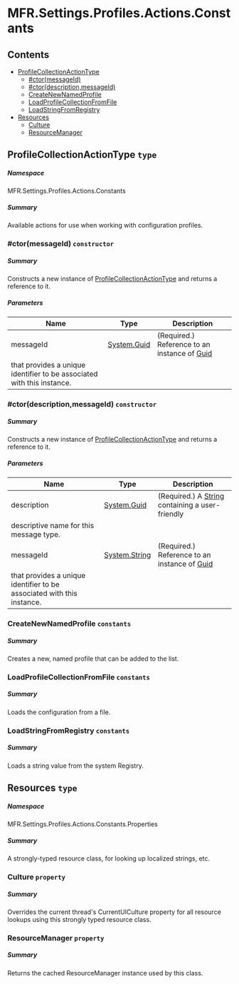 <a name='assembly'></a>
# MFR.Settings.Profiles.Actions.Constants

## Contents

- [ProfileCollectionActionType](#T-MFR-Settings-Profiles-Actions-Constants-ProfileCollectionActionType 'MFR.Settings.Profiles.Actions.Constants.ProfileCollectionActionType')
  - [#ctor(messageId)](#M-MFR-Settings-Profiles-Actions-Constants-ProfileCollectionActionType-#ctor-System-Guid- 'MFR.Settings.Profiles.Actions.Constants.ProfileCollectionActionType.#ctor(System.Guid)')
  - [#ctor(description,messageId)](#M-MFR-Settings-Profiles-Actions-Constants-ProfileCollectionActionType-#ctor-System-Guid,System-String- 'MFR.Settings.Profiles.Actions.Constants.ProfileCollectionActionType.#ctor(System.Guid,System.String)')
  - [CreateNewNamedProfile](#F-MFR-Settings-Profiles-Actions-Constants-ProfileCollectionActionType-CreateNewNamedProfile 'MFR.Settings.Profiles.Actions.Constants.ProfileCollectionActionType.CreateNewNamedProfile')
  - [LoadProfileCollectionFromFile](#F-MFR-Settings-Profiles-Actions-Constants-ProfileCollectionActionType-LoadProfileCollectionFromFile 'MFR.Settings.Profiles.Actions.Constants.ProfileCollectionActionType.LoadProfileCollectionFromFile')
  - [LoadStringFromRegistry](#F-MFR-Settings-Profiles-Actions-Constants-ProfileCollectionActionType-LoadStringFromRegistry 'MFR.Settings.Profiles.Actions.Constants.ProfileCollectionActionType.LoadStringFromRegistry')
- [Resources](#T-MFR-Settings-Profiles-Actions-Constants-Properties-Resources 'MFR.Settings.Profiles.Actions.Constants.Properties.Resources')
  - [Culture](#P-MFR-Settings-Profiles-Actions-Constants-Properties-Resources-Culture 'MFR.Settings.Profiles.Actions.Constants.Properties.Resources.Culture')
  - [ResourceManager](#P-MFR-Settings-Profiles-Actions-Constants-Properties-Resources-ResourceManager 'MFR.Settings.Profiles.Actions.Constants.Properties.Resources.ResourceManager')

<a name='T-MFR-Settings-Profiles-Actions-Constants-ProfileCollectionActionType'></a>
## ProfileCollectionActionType `type`

##### Namespace

MFR.Settings.Profiles.Actions.Constants

##### Summary

Available actions for use when working with configuration profiles.

<a name='M-MFR-Settings-Profiles-Actions-Constants-ProfileCollectionActionType-#ctor-System-Guid-'></a>
### #ctor(messageId) `constructor`

##### Summary

Constructs a new instance of
[ProfileCollectionActionType](#T-MFR-Settings-Profiles-Actions-Constants-ProfileCollectionActionType 'MFR.Settings.Profiles.Actions.Constants.ProfileCollectionActionType')
and returns a reference to it.

##### Parameters

| Name | Type | Description |
| ---- | ---- | ----------- |
| messageId | [System.Guid](http://msdn.microsoft.com/query/dev14.query?appId=Dev14IDEF1&l=EN-US&k=k:System.Guid 'System.Guid') | (Required.) Reference to an instance of [Guid](http://msdn.microsoft.com/query/dev14.query?appId=Dev14IDEF1&l=EN-US&k=k:System.Guid 'System.Guid')
that provides a unique identifier to be associated with this instance. |

<a name='M-MFR-Settings-Profiles-Actions-Constants-ProfileCollectionActionType-#ctor-System-Guid,System-String-'></a>
### #ctor(description,messageId) `constructor`

##### Summary

Constructs a new instance of
[ProfileCollectionActionType](#T-MFR-Settings-Profiles-Actions-Constants-ProfileCollectionActionType 'MFR.Settings.Profiles.Actions.Constants.ProfileCollectionActionType')
and returns a reference to it.

##### Parameters

| Name | Type | Description |
| ---- | ---- | ----------- |
| description | [System.Guid](http://msdn.microsoft.com/query/dev14.query?appId=Dev14IDEF1&l=EN-US&k=k:System.Guid 'System.Guid') | (Required.) A [String](http://msdn.microsoft.com/query/dev14.query?appId=Dev14IDEF1&l=EN-US&k=k:System.String 'System.String') containing a user-friendly
descriptive name for this message type. |
| messageId | [System.String](http://msdn.microsoft.com/query/dev14.query?appId=Dev14IDEF1&l=EN-US&k=k:System.String 'System.String') | (Required.) Reference to an instance of [Guid](http://msdn.microsoft.com/query/dev14.query?appId=Dev14IDEF1&l=EN-US&k=k:System.Guid 'System.Guid')
that provides a unique identifier to be associated with this instance. |

<a name='F-MFR-Settings-Profiles-Actions-Constants-ProfileCollectionActionType-CreateNewNamedProfile'></a>
### CreateNewNamedProfile `constants`

##### Summary

Creates a new, named profile that can be added to the list.

<a name='F-MFR-Settings-Profiles-Actions-Constants-ProfileCollectionActionType-LoadProfileCollectionFromFile'></a>
### LoadProfileCollectionFromFile `constants`

##### Summary

Loads the configuration from a file.

<a name='F-MFR-Settings-Profiles-Actions-Constants-ProfileCollectionActionType-LoadStringFromRegistry'></a>
### LoadStringFromRegistry `constants`

##### Summary

Loads a string value from the system Registry.

<a name='T-MFR-Settings-Profiles-Actions-Constants-Properties-Resources'></a>
## Resources `type`

##### Namespace

MFR.Settings.Profiles.Actions.Constants.Properties

##### Summary

A strongly-typed resource class, for looking up localized strings, etc.

<a name='P-MFR-Settings-Profiles-Actions-Constants-Properties-Resources-Culture'></a>
### Culture `property`

##### Summary

Overrides the current thread's CurrentUICulture property for all
  resource lookups using this strongly typed resource class.

<a name='P-MFR-Settings-Profiles-Actions-Constants-Properties-Resources-ResourceManager'></a>
### ResourceManager `property`

##### Summary

Returns the cached ResourceManager instance used by this class.
